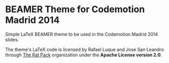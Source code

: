 BEAMER Theme for Codemotion Madrid 2014
================================================================================

Simple LaTeX BEAMER theme to be used in the Codemotion Madrid 2014 slides.

The theme's LaTeX code is licensed by Rafael Luque and Jose San Leandro through [The Rat Pack](https://github.com/theratpack) organization under the __Apache License version 2.0__.

